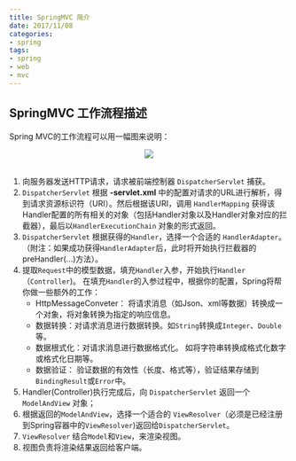 ```yaml
---
title: SpringMVC 简介
date: 2017/11/08
categories:
- spring
tags:
- spring
- web
- mvc
---
```


## SpringMVC 工作流程描述

Spring MVC的工作流程可以用一幅图来说明：
<br><div align="center"><img src="http://oyz7npk35.bkt.clouddn.com/image/spring/web/spring-dispatcher-servlet.png"/></div><br>

1. 向服务器发送HTTP请求，请求被前端控制器 `DispatcherServlet` 捕获。
2. `DispatcherServlet` 根据 **<servlet-name>-servlet.xml** 中的配置对请求的URL进行解析，得到请求资源标识符（URI）。然后根据该URI，调用 `HandlerMapping` 获得该Handler配置的所有相关的对象（包括Handler对象以及Handler对象对应的拦截器），最后以`HandlerExecutionChain` 对象的形式返回。
3. `DispatcherServlet` 根据获得的`Handler`，选择一个合适的 `HandlerAdapter`。（附注：如果成功获得`HandlerAdapter`后，此时将开始执行拦截器的preHandler(...)方法）。
4. 提取`Request`中的模型数据，填充`Handler`入参，开始执行`Handler`（`Controller`)。 在填充`Handler`的入参过程中，根据你的配置，Spring将帮你做一些额外的工作：
   - HttpMessageConveter： 将请求消息（如Json、xml等数据）转换成一个对象，将对象转换为指定的响应信息。
   - 数据转换：对请求消息进行数据转换。如`String`转换成`Integer`、`Double`等。
   - 数据根式化：对请求消息进行数据格式化。 如将字符串转换成格式化数字或格式化日期等。
   - 数据验证： 验证数据的有效性（长度、格式等），验证结果存储到`BindingResult`或`Error`中。
5. Handler(Controller)执行完成后，向 `DispatcherServlet` 返回一个 `ModelAndView` 对象；
6. 根据返回的`ModelAndView`，选择一个适合的 `ViewResolver`（必须是已经注册到Spring容器中的`ViewResolver`)返回给`DispatcherServlet`。
7. `ViewResolver` 结合`Model`和`View`，来渲染视图。
8. 视图负责将渲染结果返回给客户端。
